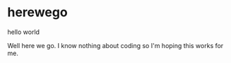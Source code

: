 # herewego
hello world

Well here we go. I know nothing about coding so I'm hoping this works for me. 
